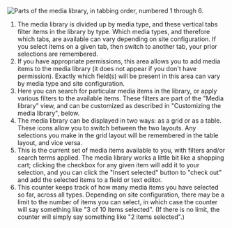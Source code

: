 ![Parts of the media library, in tabbing order, numbered 1 through 6.](https://www.drupal.org/files/3083968-02.jpg)

1. The media library is divided up by media type, and these vertical tabs filter items in the library by type. Which media types, and therefore which tabs, are available can vary depending on site configuration. If you select items on a given tab, then switch to another tab, your prior selections are remembered.
2. If you have appropriate permissions, this area allows you to add media items to the media library (it does not appear if you don't have permission). Exactly which field(s) will be present in this area can vary by media type and site configuration.
3. Here you can search for particular media items in the library, or apply various filters to the available items. These filters are part of the "Media library" view, and can be customized as described in "Customizing the media library", below.
4. The media library can be displayed in two ways: as a grid or as a table. These icons allow you to switch between the two layouts. Any selections you make in the grid layout will be remembered in the table layout, and vice versa.
5. This is the current set of media items available to you, with filters and/or search terms applied. The media library works a little bit like a shopping cart; clicking the checkbox for any given item will add it to your selection, and you can click the "Insert selected" button to "check out" and add the selected items to a field or text editor.
6. This counter keeps track of how many media items you have selected so far, across all types. Depending on site configuration, there may be a limit to the number of items you can select, in which case the counter will say something like "3 of 10 items selected". (If there is no limit, the counter will simply say something like "2 items selected".)